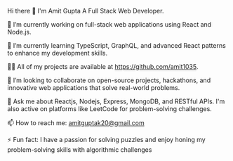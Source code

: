 Hi there 👋 I'm Amit Gupta
A Full Stack Web Developer.

🔭 I’m currently working on full-stack web applications using React and Node.js.

🌱 I’m currently learning TypeScript, GraphQL, and advanced React patterns to enhance my development skills.

👨‍💻 All of my projects are available at https://github.com/amit1035.

👯 I’m looking to collaborate on open-source projects, hackathons, and innovative web applications that solve real-world problems.

💬 Ask me about Reactjs, Nodejs, Express, MongoDB, and RESTful APIs. I'm also active on platforms like LeetCode for problem-solving challenges.

📫 How to reach me: amitguptak20@gmail.com

⚡ Fun fact: I have a passion for solving puzzles and enjoy honing my problem-solving skills with algorithmic challenges
